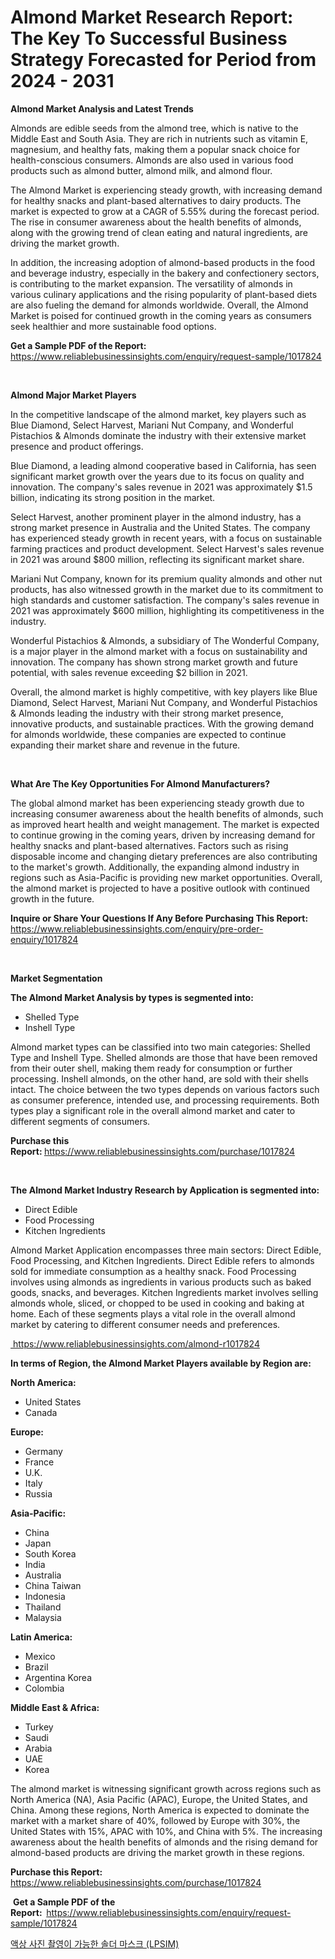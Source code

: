 <p><h1>Almond Market Research Report: The Key To Successful Business Strategy Forecasted for Period from 2024 - 2031</h1></p><p><strong>Almond Market Analysis and Latest Trends</strong></p>
<p><p>Almonds are edible seeds from the almond tree, which is native to the Middle East and South Asia. They are rich in nutrients such as vitamin E, magnesium, and healthy fats, making them a popular snack choice for health-conscious consumers. Almonds are also used in various food products such as almond butter, almond milk, and almond flour.</p><p>The Almond Market is experiencing steady growth, with increasing demand for healthy snacks and plant-based alternatives to dairy products. The market is expected to grow at a CAGR of 5.55% during the forecast period. The rise in consumer awareness about the health benefits of almonds, along with the growing trend of clean eating and natural ingredients, are driving the market growth.</p><p>In addition, the increasing adoption of almond-based products in the food and beverage industry, especially in the bakery and confectionery sectors, is contributing to the market expansion. The versatility of almonds in various culinary applications and the rising popularity of plant-based diets are also fueling the demand for almonds worldwide. Overall, the Almond Market is poised for continued growth in the coming years as consumers seek healthier and more sustainable food options.</p></p>
<p><strong>Get a Sample PDF of the Report:&nbsp;</strong> <a href="https://www.reliablebusinessinsights.com/enquiry/request-sample/1017824">https://www.reliablebusinessinsights.com/enquiry/request-sample/1017824</a></p>
<p>&nbsp;</p>
<p><strong>Almond Major Market Players</strong></p>
<p><p>In the competitive landscape of the almond market, key players such as Blue Diamond, Select Harvest, Mariani Nut Company, and Wonderful Pistachios & Almonds dominate the industry with their extensive market presence and product offerings.</p><p>Blue Diamond, a leading almond cooperative based in California, has seen significant market growth over the years due to its focus on quality and innovation. The company's sales revenue in 2021 was approximately $1.5 billion, indicating its strong position in the market.</p><p>Select Harvest, another prominent player in the almond industry, has a strong market presence in Australia and the United States. The company has experienced steady growth in recent years, with a focus on sustainable farming practices and product development. Select Harvest's sales revenue in 2021 was around $800 million, reflecting its significant market share.</p><p>Mariani Nut Company, known for its premium quality almonds and other nut products, has also witnessed growth in the market due to its commitment to high standards and customer satisfaction. The company's sales revenue in 2021 was approximately $600 million, highlighting its competitiveness in the industry.</p><p>Wonderful Pistachios & Almonds, a subsidiary of The Wonderful Company, is a major player in the almond market with a focus on sustainability and innovation. The company has shown strong market growth and future potential, with sales revenue exceeding $2 billion in 2021.</p><p>Overall, the almond market is highly competitive, with key players like Blue Diamond, Select Harvest, Mariani Nut Company, and Wonderful Pistachios & Almonds leading the industry with their strong market presence, innovative products, and sustainable practices. With the growing demand for almonds worldwide, these companies are expected to continue expanding their market share and revenue in the future.</p></p>
<p>&nbsp;</p>
<p><strong>What Are The Key Opportunities For Almond Manufacturers?</strong></p>
<p><p>The global almond market has been experiencing steady growth due to increasing consumer awareness about the health benefits of almonds, such as improved heart health and weight management. The market is expected to continue growing in the coming years, driven by increasing demand for healthy snacks and plant-based alternatives. Factors such as rising disposable income and changing dietary preferences are also contributing to the market's growth. Additionally, the expanding almond industry in regions such as Asia-Pacific is providing new market opportunities. Overall, the almond market is projected to have a positive outlook with continued growth in the future.</p></p>
<p><strong>Inquire or Share Your Questions If Any Before Purchasing This Report:</strong> <a href="https://www.reliablebusinessinsights.com/enquiry/pre-order-enquiry/1017824">https://www.reliablebusinessinsights.com/enquiry/pre-order-enquiry/1017824</a></p>
<p>&nbsp;</p>
<p><strong>Market Segmentation</strong></p>
<p><strong>The Almond Market Analysis by types is segmented into:</strong></p>
<p><ul><li>Shelled Type</li><li>Inshell Type</li></ul></p>
<p><p>Almond market types can be classified into two main categories: Shelled Type and Inshell Type. Shelled almonds are those that have been removed from their outer shell, making them ready for consumption or further processing. Inshell almonds, on the other hand, are sold with their shells intact. The choice between the two types depends on various factors such as consumer preference, intended use, and processing requirements. Both types play a significant role in the overall almond market and cater to different segments of consumers.</p></p>
<p><strong>Purchase this Report:&nbsp;</strong><a href="https://www.reliablebusinessinsights.com/purchase/1017824">https://www.reliablebusinessinsights.com/purchase/1017824</a></p>
<p>&nbsp;</p>
<p><strong>The Almond Market Industry Research by Application is segmented into:</strong></p>
<p><ul><li>Direct Edible</li><li>Food Processing</li><li>Kitchen Ingredients</li></ul></p>
<p><p>Almond Market Application encompasses three main sectors: Direct Edible, Food Processing, and Kitchen Ingredients. Direct Edible refers to almonds sold for immediate consumption as a healthy snack. Food Processing involves using almonds as ingredients in various products such as baked goods, snacks, and beverages. Kitchen Ingredients market involves selling almonds whole, sliced, or chopped to be used in cooking and baking at home. Each of these segments plays a vital role in the overall almond market by catering to different consumer needs and preferences.</p></p>
<p><a href="https://www.reliablebusinessinsights.com/almond-r1017824">&nbsp;https://www.reliablebusinessinsights.com/almond-r1017824</a></p>
<p><strong>In terms of Region, the Almond Market Players available by Region are:</strong></p>
<p>
    <p> <strong> North America: </strong>
        <ul>
            <li>United States</li>
            <li>Canada</li>
        </ul>
        </p> 
    <p> <strong> Europe: </strong>
        <ul>
            <li>Germany</li>
            <li>France</li>
            <li>U.K.</li>
            <li>Italy</li>
            <li>Russia</li>
        </ul>
        </p> 
    <p> <strong> Asia-Pacific: </strong>
        <ul>
            <li>China</li>
            <li>Japan</li>
            <li>South Korea</li>
            <li>India</li>
            <li>Australia</li>
            <li>China Taiwan</li>
            <li>Indonesia</li>
            <li>Thailand</li>
            <li>Malaysia</li>
        </ul>
        </p> 
    <p> <strong> Latin America: </strong>
        <ul>
            <li>Mexico</li>
            <li>Brazil</li>
            <li>Argentina Korea</li>
            <li>Colombia</li>
        </ul>
        </p> 
    <p> <strong> Middle East & Africa: </strong>
        <ul>
            <li>Turkey</li>
            <li>Saudi</li>
            <li>Arabia</li>
            <li>UAE</li>
            <li>Korea</li>
        </ul>
    </p>
    </p>
<p><p>The almond market is witnessing significant growth across regions such as North America (NA), Asia Pacific (APAC), Europe, the United States, and China. Among these regions, North America is expected to dominate the market with a market share of 40%, followed by Europe with 30%, the United States with 15%, APAC with 10%, and China with 5%. The increasing awareness about the health benefits of almonds and the rising demand for almond-based products are driving the market growth in these regions.</p></p>
<p><strong>Purchase this Report: </strong><a href="https://www.reliablebusinessinsights.com/purchase/1017824">https://www.reliablebusinessinsights.com/purchase/1017824</a></p>
<p>&nbsp;<strong>Get a Sample PDF of the Report:&nbsp;&nbsp;</strong><a href="https://www.reliablebusinessinsights.com/enquiry/request-sample/1017824">https://www.reliablebusinessinsights.com/enquiry/request-sample/1017824</a></p>
<p><strong></strong></p>
<p><p><a href="https://github.com/durgin521/Market-Research-Report-List-2/blob/main/2750646159661.md">액상 사진 촬영이 가능한 솔더 마스크 (LPSIM)</a></p></p>